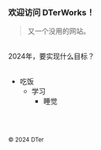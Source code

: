 ### 欢迎访问 DTerWorks！


> 又一个没用的网站。
<br>
2024年，要实现什么目标？    
<br><br>

- 吃饭
  - 学习
    - 睡觉



<br><br>
 
<small>&copy; 2024 <a>DTer</a></small>

